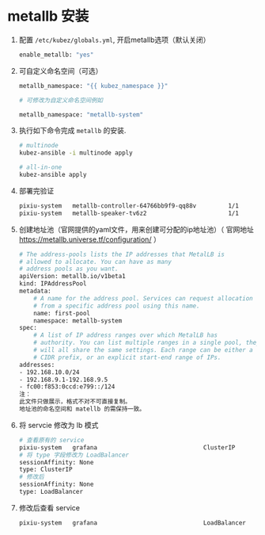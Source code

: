 # metallb 安装

1. 配置 `/etc/kubez/globals.yml`, 开启metallb选项（默认关闭）
    ``` bash
    enable_metallb: "yes"
    ```
2. 可自定义命名空间（可选）
    ``` bash
    metallb_namespace: "{{ kubez_namespace }}"

    # 可修改为自定义命名空间例如

    metallb_namespace: "metallb-system"
    ```
3. 执行如下命令完成 `metallb` 的安装.
    ``` bash
    # multinode
    kubez-ansible -i multinode apply

    # all-in-one
    kubez-ansible apply
    ```
4. 部署完验证
    ``` bash
    pixiu-system   metallb-controller-64766bb9f9-qq88v         1/1     Running                 0              33m
    pixiu-system   metallb-speaker-tv6z2                       1/1     Running                 0              33m
    ```
5. 创建地址池（官网提供的yaml文件，用来创建可分配的ip地址池）（ 官网地址 https://metallb.universe.tf/configuration/ ）
    ``` bash
    # The address-pools lists the IP addresses that MetalLB is
    # allowed to allocate. You can have as many
    # address pools as you want.
    apiVersion: metallb.io/v1beta1
    kind: IPAddressPool
    metadata:
        # A name for the address pool. Services can request allocation
        # from a specific address pool using this name.
        name: first-pool
        namespace: metallb-system
    spec:
        # A list of IP address ranges over which MetalLB has
        # authority. You can list multiple ranges in a single pool, they
        # will all share the same settings. Each range can be either a
        # CIDR prefix, or an explicit start-end range of IPs.
    addresses:
    - 192.168.10.0/24
    - 192.168.9.1-192.168.9.5
    - fc00:f853:0ccd:e799::/124
    注：
    此文件只做展示，格式不对不可直接复制。
    地址池的命名空间和 matellb 的需保持一致。
    ```
6. 将 servcie 修改为 lb 模式
    ``` bash
    # 查看原有的 service
    pixiu-system   grafana                              ClusterIP      10.254.69.87     <none>        80/TCP                       27s
    # 将 type 字段修改为 LoadBalancer
    sessionAffinity: None
    type: ClusterIP
    # 修改后
    sessionAffinity: None
    type: LoadBalancer
    ```
7. 修改后查看 service
    ``` bash
    pixiu-system   grafana                              LoadBalancer   10.254.69.87     192.168.10.1   80:30325/TCP                 20m
    ```
